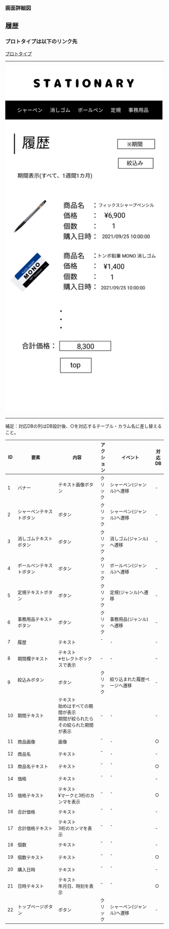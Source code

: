 ### 画面詳細図
## 履歴
### プロトタイプは以下のリンク先
[プロトタイプ](https://www.figma.com/file/YN8g4ahM3raStzCZMDXhNA/stationary?node-id=1%3A2)
*****
<img src="../img/履歴.png" width="500">

*****
補足：対応DBの列はDB設計後、○を対応するテーブル・カラム名に差し替えること。

| ID | 要素 | 内容 | アクション | イベント | 対応DB |
|----|------|-----|------------|---------|-------|
|1   |バナー　　　　　　       |テキスト画像ボタン|クリック|シャーペン(ジャンル)へ遷移|-|
|2   |シャーペンテキストボタン　|ボタン　　　　　　|クリック|シャーペン(ジャンル)へ遷移|-|
|3   |消しゴムテキストボタン   |ボタン　　　　　　|クリック|消しゴム(ジャンル)へ遷移|-|
|4   |ボールペンテキストボタン |ボタン　　　　　　|クリック|ボールペン(ジャンル)へ遷移|-|
|5   |定規テキストボタン       |ボタン　　　　　　|クリック|定規(ジャンル)へ遷移　　|-|
|6   |事務用品テキストボタン   |ボタン　　　　　　|クリック|事務用品(ジャンル)へ遷移|-|
|7   |履歴　　　　　　　       |テキスト　　　　　|-    　|-        　　　　　　　　|-|
|8   |期間欄テキスト　　       |テキスト<br>※セレクトボックスで表示|-|-            |-|
|9   |絞込みボタン       　　　|ボタン　　　　　　|クリック|絞り込まれた履歴ページへ遷移|-|
|10  |期間テキスト　　       |テキスト<br>始めはすべての期間が表示<br>期間が絞られたらその絞られた期間が表示|-|-|-|
|11  |商品画像　　　　　       |画像　　　　　　　|-    　|-        　　　　　　　　|○|
|12  |商品名　　　　　　       |テキスト　　　　　|-    　|-        　　　　　　　　|-|
|13  |商品名テキスト　　       |テキスト　　　　　|-    　|-      　　　　　　　　　|○|
|14  |価格　　　　　　　       |テキスト　　　　　|-    　|-      　　　　　　　　　|-|
|15  |価格テキスト　　　       |テキスト<br>¥マークと3桁のカンマを表示|-    　|-      　　　　　　　　　|○|
|16  |合計価格　　　　　       |テキスト　　　　　|-    　|-      　　　　　　　　　|-|
|17  |合計価格テキスト　       |テキスト<br>3桁のカンマを表示|-    　|-      　　　　　　　　　|-|
|18  |個数　　　　　　　       |テキスト　　　　　|-    　|-      　　　　　　　　　|-|
|19  |個数テキスト　　　       |テキスト　　　　　|-    　|-      　　　　　　　　　|○|
|20  |購入日時　　　　　       |テキスト　　　　　|-    　|-      　　　　　　　　　|-|
|21  |日時テキスト　　　       |テキスト<br>年月日、時刻を表示|-    　|-      　　　　　　　　　|○|
|22  |トップページボタン       |ボタン　　　　　　|クリック|シャーペン(ジャンル)へ遷移|-|

